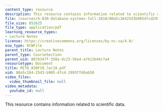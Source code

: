 ```yaml
---
content_type: resource
description: This resource contains information related to scientific data.
file: /courses/6-830-database-systems-fall-2010/00a5c16425d3b905dfcd2993ffd6ab50_MIT6_830F10_lec18.pdf
file_size: 852625
file_type: application/pdf
learning_resource_types:
- Lecture Notes
license: https://creativecommons.org/licenses/by-nc-sa/4.0/
ocw_type: OCWFile
parent_title: Lecture Notes
parent_type: CourseSection
parent_uid: 887b347f-358a-dc23-56e4-a7411b44c7a4
resourcetype: Document
title: MIT6_830F10_lec18.pdf
uid: 00a5c164-25d3-b905-dfcd-2993ffd6ab50
video_files:
  video_thumbnail_file: null
video_metadata:
  youtube_id: null
---
```

This resource contains information related to scientific data.